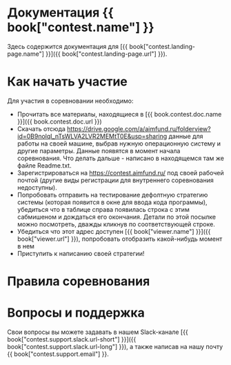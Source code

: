 # Документация {{ book["contest.name"] }}
Здесь содержится документация для [{{ book["contest.landing-page.name"] }}]({{ book["contest.landing-page.url"] }}).

# Как начать участие
Для участия в соревновании необходимо:
- Прочитать все материалы, находящиеся в [{{ book.contest.doc.name }}]({{ book.contest.doc.url }})
- Скачать отсюда https://drive.google.com/a/aimfund.ru/folderview?id=0B9nolqI_nTsWLVA2LVR2MEMtT0E&usp=sharing данные для работы на своей машине, выбрав нужную операционную систему и другие параметры. Данные появятся в момент начала соревнования. Что делать дальше - написано в находящемся там же файле Readme.txt.
- Зарегистрироваться на https://contest.aimfund.ru/ под своей рабочей почтой (другие виды регистрации для внутреннего соревнования недоступны).
- Попробовать отправить на тестирование дефолтную стратегию системы (которая появится в окне для ввода кода программы), убедиться что в таблице справа появилась строка с этим сабмишеном и дождаться его окончания. Детали по этой посылке можно посмотреть, дважды кликнув по соответствующей строке.
- Убедиться что этот адрес доступен [{{ book["viewer.name"] }}]({{ book["viewer.url"] }}), попробовать отобразить какой-нибудь момент в нем
- Приступить к написанию своей стратегии!


# Правила соревнования


# Вопросы и поддержка
Свои вопросы вы можете задавать в нашем Slack-канале [{{ book["contest.support.slack.url-short"] }}]({{ book["contest.support.slack.url-long"] }}), а также написав на нашу почту {{ book["contest.support.email"] }}.

